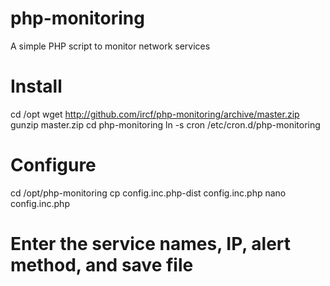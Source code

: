 # php-monitoring
A simple PHP script to monitor network services

# Install
cd /opt
wget http://github.com/ircf/php-monitoring/archive/master.zip
gunzip master.zip
cd php-monitoring
ln -s cron /etc/cron.d/php-monitoring

# Configure
cd /opt/php-monitoring
cp config.inc.php-dist config.inc.php
nano config.inc.php
# Enter the service names, IP, alert method, and save file
